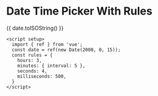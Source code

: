 <script setup>
  import { ref } from 'vue';
  const date = ref(new Date(2000, 0, 15));
  const minDate = ref(new Date(2000, 0, 5));
  const rules = {
    hours: 3,
    minutes: { interval: 5 },
    seconds: 4,
    milliseconds: 500,
  }
</script>

# Date Time Picker With Rules

<div class="example space-y-2 mt-4">
  <div>{{ date.toISOString() }}</div>
  <DatePicker v-model="date" mode="dateTime" :rules="rules" />
</div>

```vue
<script setup>
  import { ref } from 'vue';
  const date = ref(new Date(2000, 0, 15));
  const rules = {
    hours: 3,
    minutes: { interval: 5 },
    seconds: 4,
    milliseconds: 500,
  }
</script>
```